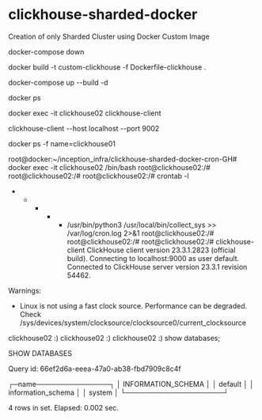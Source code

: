 # clickhouse-sharded-docker
Creation of only Sharded Cluster using Docker Custom Image 

docker-compose down

docker build -t custom-clickhouse -f Dockerfile-clickhouse .

docker-compose up --build -d

docker ps

docker exec -it clickhouse02 clickhouse-client

clickhouse-client --host localhost --port 9002

docker ps -f name=clickhouse01


root@docker:~/inception_infra/clickhouse-sharded-docker-cron-GH# docker exec -it clickhouse02 /bin/bash
root@clickhouse02:/#
root@clickhouse02:/#
root@clickhouse02:/# crontab -l
* * * * * /usr/bin/python3 /usr/local/bin/collect_sys >> /var/log/cron.log 2>&1
root@clickhouse02:/#
root@clickhouse02:/#
root@clickhouse02:/# clickhouse-client
ClickHouse client version 23.3.1.2823 (official build).
Connecting to localhost:9000 as user default.
Connected to ClickHouse server version 23.3.1 revision 54462.

Warnings:
 * Linux is not using a fast clock source. Performance can be degraded. Check /sys/devices/system/clocksource/clocksource0/current_clocksource

clickhouse02 :)
clickhouse02 :)
clickhouse02 :) show databases;

SHOW DATABASES

Query id: 66ef2d6a-eeea-47a0-ab38-fbd7909c8c4f

┌─name───────────────┐
│ INFORMATION_SCHEMA │
│ default            │
│ information_schema │
│ system             │
└────────────────────┘

4 rows in set. Elapsed: 0.002 sec.


